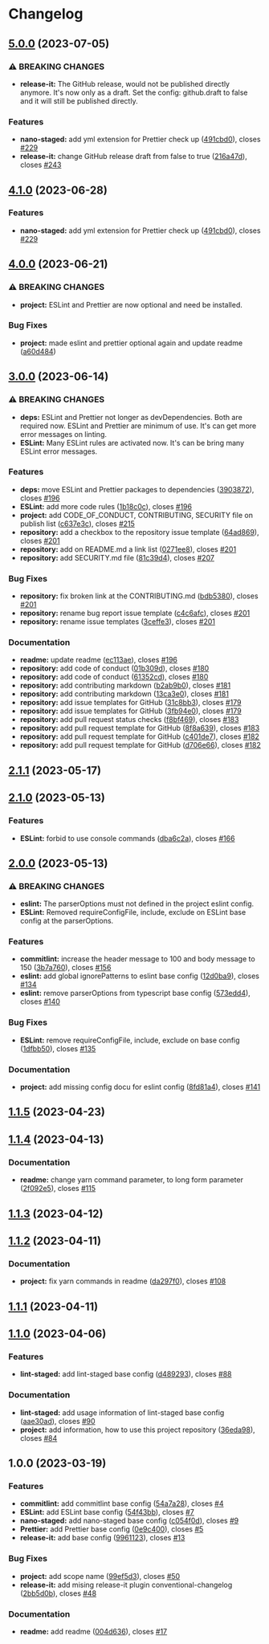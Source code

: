 # Changelog

## [5.0.0](https://github.com/DJBlackEagle/shared-project-tools/compare/4.0.0...5.0.0) (2023-07-05)

### ⚠ BREAKING CHANGES

- **release-it:** The GitHub release, would not be published directly anymore. It's now only as a
  draft. Set the config: github.draft to false and it will still be published directly.

### Features

- **nano-staged:** add yml extension for Prettier check up ([491cbd0](https://github.com/DJBlackEagle/shared-project-tools/commit/491cbd0b1017f505f5edea4ef2a9a434ef0f491d)), closes [#229](https://github.com/DJBlackEagle/shared-project-tools/issues/229)
- **release-it:** change GitHub release draft from false to true ([216a47d](https://github.com/DJBlackEagle/shared-project-tools/commit/216a47da738cd33f0e6647031af0b204a51751eb)), closes [#243](https://github.com/DJBlackEagle/shared-project-tools/issues/243)

## [4.1.0](https://github.com/DJBlackEagle/shared-project-tools/compare/4.0.0...4.1.0) (2023-06-28)

### Features

- **nano-staged:** add yml extension for Prettier check up ([491cbd0](https://github.com/DJBlackEagle/shared-project-tools/commit/491cbd0b1017f505f5edea4ef2a9a434ef0f491d)), closes [#229](https://github.com/DJBlackEagle/shared-project-tools/issues/229)

## [4.0.0](https://github.com/DJBlackEagle/shared-project-tools/compare/3.0.0...4.0.0) (2023-06-21)

### ⚠ BREAKING CHANGES

- **project:** ESLint and Prettier are now optional and need be installed.

### Bug Fixes

- **project:** made eslint and prettier optional again and update readme ([a60d484](https://github.com/DJBlackEagle/shared-project-tools/commit/a60d484ae88722b35cd10375ae10d289ff424a03))

## [3.0.0](https://github.com/DJBlackEagle/shared-project-tools/compare/2.1.1...3.0.0) (2023-06-14)

### ⚠ BREAKING CHANGES

- **deps:** ESLint and Prettier not longer as devDependencies. Both are required now. ESLint
  and Prettier are minimum of use. It's can get more error messages on linting.
- **ESLint:** Many ESLint rules are activated now. It's can be bring many ESLint error messages.

### Features

- **deps:** move ESLint and Prettier packages to dependencies ([3903872](https://github.com/DJBlackEagle/shared-project-tools/commit/39038724e6e8e1b315a3af2e6238ccda4ca877b2)), closes [#196](https://github.com/DJBlackEagle/shared-project-tools/issues/196)
- **ESLint:** add more code rules ([1b18c0c](https://github.com/DJBlackEagle/shared-project-tools/commit/1b18c0c65d54be0b5fcf931ad8770da5974115cc)), closes [#196](https://github.com/DJBlackEagle/shared-project-tools/issues/196)
- **project:** add CODE_OF_CONDUCT, CONTRIBUTING, SECURITY file on publish list ([c637e3c](https://github.com/DJBlackEagle/shared-project-tools/commit/c637e3c66c5152368fecd363d93a5fd7a3325a84)), closes [#215](https://github.com/DJBlackEagle/shared-project-tools/issues/215)
- **repository:** add a checkbox to the repository issue template ([64ad869](https://github.com/DJBlackEagle/shared-project-tools/commit/64ad8698827128396e0525b0213d8cb519b88cd1)), closes [#201](https://github.com/DJBlackEagle/shared-project-tools/issues/201)
- **repository:** add on README.md a link list ([0271ee8](https://github.com/DJBlackEagle/shared-project-tools/commit/0271ee8f2990ef29de6b291bd847497e5b202cbc)), closes [#201](https://github.com/DJBlackEagle/shared-project-tools/issues/201)
- **repository:** add SECURITY.md file ([81c39d4](https://github.com/DJBlackEagle/shared-project-tools/commit/81c39d41c29dcbe9c178b2b9e82dae64832cd13b)), closes [#207](https://github.com/DJBlackEagle/shared-project-tools/issues/207)

### Bug Fixes

- **repository:** fix broken link at the CONTRIBUTING.md ([bdb5380](https://github.com/DJBlackEagle/shared-project-tools/commit/bdb5380ebe24b0ebfdd20241849a23bfbca25199)), closes [#201](https://github.com/DJBlackEagle/shared-project-tools/issues/201)
- **repository:** rename bug report issue template ([c4c6afc](https://github.com/DJBlackEagle/shared-project-tools/commit/c4c6afcaf7a959cbb60e2def35a01dc94e644bcb)), closes [#201](https://github.com/DJBlackEagle/shared-project-tools/issues/201)
- **repository:** rename issue templates ([3ceffe3](https://github.com/DJBlackEagle/shared-project-tools/commit/3ceffe3d3beeaf3baf6b212f4af6e33c871bb9d8)), closes [#201](https://github.com/DJBlackEagle/shared-project-tools/issues/201)

### Documentation

- **readme:** update readme ([ec113ae](https://github.com/DJBlackEagle/shared-project-tools/commit/ec113ae635d2b4265705ed4cb96215a5b580475c)), closes [#196](https://github.com/DJBlackEagle/shared-project-tools/issues/196)
- **repository:** add code of conduct ([01b309d](https://github.com/DJBlackEagle/shared-project-tools/commit/01b309de9322348b9d93f3ae21ea0aa5bda91552)), closes [#180](https://github.com/DJBlackEagle/shared-project-tools/issues/180)
- **repository:** add code of conduct ([61352cd](https://github.com/DJBlackEagle/shared-project-tools/commit/61352cdf56f8ffe9ee2c8c3bbd1af93c6707a5fa)), closes [#180](https://github.com/DJBlackEagle/shared-project-tools/issues/180)
- **repository:** add contributing markdown ([b2ab9b0](https://github.com/DJBlackEagle/shared-project-tools/commit/b2ab9b02e01182e7332582d33f814f623f252370)), closes [#181](https://github.com/DJBlackEagle/shared-project-tools/issues/181)
- **repository:** add contributing markdown ([13ca3e0](https://github.com/DJBlackEagle/shared-project-tools/commit/13ca3e0f0e53aa7fd3844999c9d3542abf63b8ce)), closes [#181](https://github.com/DJBlackEagle/shared-project-tools/issues/181)
- **repository:** add issue templates for GitHub ([31c8bb3](https://github.com/DJBlackEagle/shared-project-tools/commit/31c8bb3128cf420cd14316b9999a10fef4b53688)), closes [#179](https://github.com/DJBlackEagle/shared-project-tools/issues/179)
- **repository:** add issue templates for GitHub ([3fb94e0](https://github.com/DJBlackEagle/shared-project-tools/commit/3fb94e0db34009a6da8c06810b53bdb1b10a2f4a)), closes [#179](https://github.com/DJBlackEagle/shared-project-tools/issues/179)
- **repository:** add pull request status checks ([f8bf469](https://github.com/DJBlackEagle/shared-project-tools/commit/f8bf4692e7cecb6c655075960bd2f2816f48dfec)), closes [#183](https://github.com/DJBlackEagle/shared-project-tools/issues/183)
- **repository:** add pull request template for GitHub ([8f8a639](https://github.com/DJBlackEagle/shared-project-tools/commit/8f8a639ddcafc25a4219dba35fdb3032aa302be2)), closes [#183](https://github.com/DJBlackEagle/shared-project-tools/issues/183)
- **repository:** add pull request template for GitHub ([c401de7](https://github.com/DJBlackEagle/shared-project-tools/commit/c401de72862a4bda239fc5288745f5c17312870c)), closes [#182](https://github.com/DJBlackEagle/shared-project-tools/issues/182)
- **repository:** add pull request template for GitHub ([d706e66](https://github.com/DJBlackEagle/shared-project-tools/commit/d706e66dc825d46b91abfd5f068bd2976b31b7dd)), closes [#182](https://github.com/DJBlackEagle/shared-project-tools/issues/182)

## [2.1.1](https://github.com/DJBlackEagle/shared-project-tools/compare/2.1.0...2.1.1) (2023-05-17)

## [2.1.0](https://github.com/DJBlackEagle/shared-project-tools/compare/2.0.0...2.1.0) (2023-05-13)

### Features

- **ESLint:** forbid to use console commands ([dba6c2a](https://github.com/DJBlackEagle/shared-project-tools/commit/dba6c2a3fc3c7e9bd580ef8087d1577f22162c16)), closes [#166](https://github.com/DJBlackEagle/shared-project-tools/issues/166)

## [2.0.0](https://github.com/DJBlackEagle/shared-project-tools/compare/1.1.5...2.0.0) (2023-05-13)

### ⚠ BREAKING CHANGES

- **eslint:** The parserOptions must not defined in the project eslint config.
- **ESLint:** Removed requireConfigFile, include, exclude on ESLint base config at the
  parserOptions.

### Features

- **commitlint:** increase the header message to 100 and body message to 150 ([3b7a760](https://github.com/DJBlackEagle/shared-project-tools/commit/3b7a760ac458a829a955463b3dca57dea5f3a158)), closes [#156](https://github.com/DJBlackEagle/shared-project-tools/issues/156)
- **eslint:** add global ignorePatterns to eslint base config ([12d0ba9](https://github.com/DJBlackEagle/shared-project-tools/commit/12d0ba95d99bc34912fa1c8c4d0462f2feb2b8fb)), closes [#134](https://github.com/DJBlackEagle/shared-project-tools/issues/134)
- **eslint:** remove parserOptions from typescript base config ([573edd4](https://github.com/DJBlackEagle/shared-project-tools/commit/573edd4272f3adf00f37ad2e5f81d98f90f06e41)), closes [#140](https://github.com/DJBlackEagle/shared-project-tools/issues/140)

### Bug Fixes

- **ESLint:** remove requireConfigFile, include, exclude on base config ([1dfbb50](https://github.com/DJBlackEagle/shared-project-tools/commit/1dfbb501e6cd0dedf5622856279ebac2526b6112)), closes [#135](https://github.com/DJBlackEagle/shared-project-tools/issues/135)

### Documentation

- **project:** add missing config docu for eslint config ([8fd81a4](https://github.com/DJBlackEagle/shared-project-tools/commit/8fd81a40a1ded7fc940d94c10715f263a352a2e1)), closes [#141](https://github.com/DJBlackEagle/shared-project-tools/issues/141)

## [1.1.5](https://github.com/DJBlackEagle/shared-project-tools/compare/1.1.4...1.1.5) (2023-04-23)

## [1.1.4](https://github.com/DJBlackEagle/shared-project-tools/compare/1.1.3...1.1.4) (2023-04-13)

### Documentation

- **readme:** change yarn command parameter, to long form parameter ([2f092e5](https://github.com/DJBlackEagle/shared-project-tools/commit/2f092e5790640f784422d65dba143c0ab03a4c2c)), closes [#115](https://github.com/DJBlackEagle/shared-project-tools/issues/115)

## [1.1.3](https://github.com/DJBlackEagle/shared-project-tools/compare/1.1.2...1.1.3) (2023-04-12)

## [1.1.2](https://github.com/DJBlackEagle/shared-project-tools/compare/1.1.1...1.1.2) (2023-04-11)

### Documentation

- **project:** fix yarn commands in readme ([da297f0](https://github.com/DJBlackEagle/shared-project-tools/commit/da297f0c6ba656fcf7ac7b68bac5264e31e2a636)), closes [#108](https://github.com/DJBlackEagle/shared-project-tools/issues/108)

## [1.1.1](https://github.com/DJBlackEagle/shared-project-tools/compare/1.1.0...1.1.1) (2023-04-11)

## [1.1.0](https://github.com/DJBlackEagle/shared-project-tools/compare/1.0.0...1.1.0) (2023-04-06)

### Features

- **lint-staged:** add lint-staged base config ([d489293](https://github.com/DJBlackEagle/shared-project-tools/commit/d4892939d9d25c0943099aa1db71a8dc18936b6f)), closes [#88](https://github.com/DJBlackEagle/shared-project-tools/issues/88)

### Documentation

- **lint-staged:** add usage information of lint-staged base config ([aae30ad](https://github.com/DJBlackEagle/shared-project-tools/commit/aae30ade204036cc569706c9ae265ac230b3100e)), closes [#90](https://github.com/DJBlackEagle/shared-project-tools/issues/90)
- **project:** add information, how to use this project repository ([36eda98](https://github.com/DJBlackEagle/shared-project-tools/commit/36eda98947e6e851dc9eac50218b8226357e5f4a)), closes [#84](https://github.com/DJBlackEagle/shared-project-tools/issues/84)

## 1.0.0 (2023-03-19)

### Features

- **commitlint:** add commitlint base config ([54a7a28](https://github.com/DJBlackEagle/shared-project-tools/commit/54a7a28d993961b75e43796fc73373db70421911)), closes [#4](https://github.com/DJBlackEagle/shared-project-tools/issues/4)
- **ESLint:** add ESLint base config ([54f43bb](https://github.com/DJBlackEagle/shared-project-tools/commit/54f43bb26c21ccf5997509cd6d3c0ab77ca23fc8)), closes [#7](https://github.com/DJBlackEagle/shared-project-tools/issues/7)
- **nano-staged:** add nano-staged base config ([c054f0d](https://github.com/DJBlackEagle/shared-project-tools/commit/c054f0db6e55a48e9281c5aa93a009901d31cf18)), closes [#9](https://github.com/DJBlackEagle/shared-project-tools/issues/9)
- **Prettier:** add Prettier base config ([0e9c400](https://github.com/DJBlackEagle/shared-project-tools/commit/0e9c40038460f9e5166ba3b74a848fc45112e653)), closes [#5](https://github.com/DJBlackEagle/shared-project-tools/issues/5)
- **release-it:** add base config ([9961123](https://github.com/DJBlackEagle/shared-project-tools/commit/99611239389e5627386b2745837593528c03cbd3)), closes [#13](https://github.com/DJBlackEagle/shared-project-tools/issues/13)

### Bug Fixes

- **project:** add scope name ([99ef5d3](https://github.com/DJBlackEagle/shared-project-tools/commit/99ef5d3152c5de16bc6062e93b70d6d9e1fe1e43)), closes [#50](https://github.com/DJBlackEagle/shared-project-tools/issues/50)
- **release-it:** add mising release-it plugin conventional-changelog ([2bb5d0b](https://github.com/DJBlackEagle/shared-project-tools/commit/2bb5d0b4b0287c03a1a3bbef261bdae5d82f1a2a)), closes [#48](https://github.com/DJBlackEagle/shared-project-tools/issues/48)

### Documentation

- **readme:** add readme ([004d636](https://github.com/DJBlackEagle/shared-project-tools/commit/004d63654d11b2930994532b301dd1c2c5581c29)), closes [#17](https://github.com/DJBlackEagle/shared-project-tools/issues/17)
